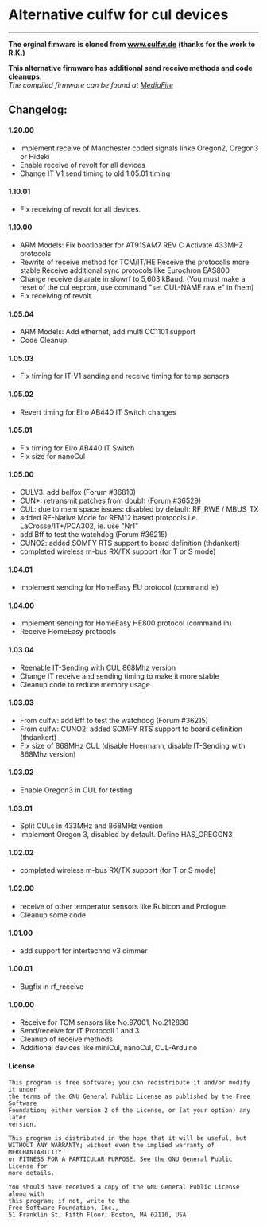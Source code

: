 # Alternative culfw for cul devices
___
**The orginal fimware is cloned from www.culfw.de (thanks for the work to R.K.)**

**This alternative firmware has additional send receive methods and code cleanups.**  
_The compiled firmware can be found at [MediaFire](https://www.mediafire.com/folder/tf16radvztfd9/a-culfw)_

## Changelog:

#### 1.20.00
- Implement receive of Manchester coded signals linke Oregon2, Oregon3 or Hideki
- Enable receive of revolt for all devices
- Change IT V1 send timing to old 1.05.01 timing

#### 1.10.01
- Fix receiving of revolt for all devices.

#### 1.10.00
- ARM Models: Fix bootloader for AT91SAM7 REV C
              Activate 433MHZ protocols
- Rewrite of receive method for TCM/IT/HE
  Receive the protocolls more stable
  Receive additional sync protocols like Eurochron EAS800
- Change receive datarate in slowrf to 5,603 kBaud.
  (You must make a reset of the cul eeprom, use command 
  "set CUL-NAME raw e" in fhem)
- Fix receiving of revolt.

#### 1.05.04
- ARM Models: Add ethernet, add multi CC1101 support
- Code Cleanup

#### 1.05.03
- Fix timing for IT-V1 sending and receive timing for temp sensors

#### 1.05.02
- Revert timing for Elro AB440 IT Switch changes

#### 1.05.01
- Fix timing for Elro AB440 IT Switch
- Fix size for nanoCul

#### 1.05.00
- CULV3: add belfox (Forum #36810)
- CUN*: retransmit patches from doubh (Forum #36529)
- CUL: due to mem space issues: disabled by default: RF_RWE / MBUS_TX
- added RF-Native Mode for RFM12 based protocols i.e. LaCrosse/IT+/PCA302,
  ie.  use "Nr1" 
- add Bff to test the watchdog (Forum #36215)
- CUNO2: added SOMFY RTS support to board definition (thdankert)
- completed wireless m-bus RX/TX support (for T or S mode)

#### 1.04.01
- Implement sending for HomeEasy EU protocol (command ie<value>)

#### 1.04.00
- Implement sending for HomeEasy HE800 protocol (command ih<value>)
- Receive HomeEasy protocols

#### 1.03.04
- Reenable IT-Sending with CUL 868Mhz version
- Change IT receive and sending timing to make it more stable
- Cleanup code to reduce memory usage

#### 1.03.03
- From culfw: add Bff to test the watchdog (Forum #36215)
- From culfw: CUNO2: added SOMFY RTS support to board definition (thdankert)
- Fix size of 868MHz CUL (disable Hoermann, disable IT-Sending with 868Mhz 
  version)

#### 1.03.02
- Enable Oregon3 in CUL for testing

#### 1.03.01
- Split CULs in 433MHz and 868MHz version
- Implement Oregon 3, disabled by default. Define HAS_OREGON3

#### 1.02.02
- completed wireless m-bus RX/TX support (for T or S mode)

#### 1.02.00
- receive of other temperatur sensors like Rubicon and Prologue
- Cleanup some code

#### 1.01.00
- add support for intertechno v3 dimmer

#### 1.00.01
- Bugfix in rf_receive

#### 1.00.00
- Receive for TCM sensors like No.97001, No.212836
- Send/receive for IT Protocoll 1 and 3
- Cleanup of receive methods 
- Additional devices like miniCul, nanoCul, CUL-Arduino


#### License
```
This program is free software; you can redistribute it and/or modify it under  
the terms of the GNU General Public License as published by the Free Software  
Foundation; either version 2 of the License, or (at your option) any later  
version.

This program is distributed in the hope that it will be useful, but  
WITHOUT ANY WARRANTY; without even the implied warranty of MERCHANTABILITY  
or FITNESS FOR A PARTICULAR PURPOSE. See the GNU General Public License for  
more details.

You should have received a copy of the GNU General Public License along with  
this program; if not, write to the  
Free Software Foundation, Inc.,  
51 Franklin St, Fifth Floor, Boston, MA 02110, USA
```
